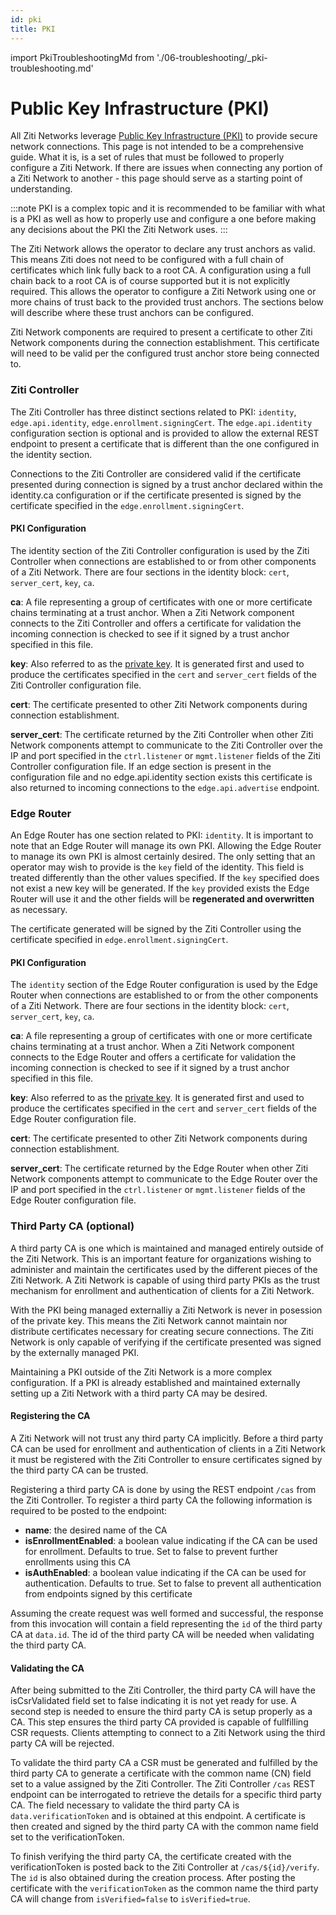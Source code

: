 ```yaml
---
id: pki
title: PKI
---
```


import PkiTroubleshootingMd from './06-troubleshooting/_pki-troubleshooting.md'

# Public Key Infrastructure (PKI)

All Ziti Networks leverage [Public Key Infrastructure (PKI)](https://en.wikipedia.org/wiki/Public_key_infrastructure) to
provide secure network connections.  This page is not intended to be a comprehensive guide. What it is, is a set of
rules that must be followed to properly configure a Ziti Network. If there are issues when connecting any portion
of a Ziti Network to another - this page should serve as a starting point of understanding.

:::note
PKI is a complex topic and it is recommended to be familiar with what is a PKI as well as how to properly use and
configure a one before making any decisions about the PKI the Ziti Network uses.
:::

The Ziti Network allows the operator to declare any trust anchors as valid. This means Ziti does not need to be
configured with a full chain of certificates which link fully back to a root CA. A configuration using a full chain back
to a root CA is of course supported but it is not explicitly required.  This allows the operator to configure a Ziti
Network using one or more chains of trust back to the provided trust anchors.  The sections below will describe where
these trust anchors can be configured.

Ziti Network components are required to present a certificate to other Ziti Network components during the connection
establishment. This certificate will need to be valid per the configured trust anchor store being connected to.

### Ziti Controller

The Ziti Controller has three distinct sections related to PKI: `identity`, `edge.api.identity`,
`edge.enrollment.signingCert`. The `edge.api.identity` configuration section is optional and is provided to allow the external
REST endpoint to present a certificate that is different than the one configured in the identity section.

Connections to the Ziti Controller are considered valid if the certificate presented during connection is signed by a
trust anchor declared within the identity.ca configuration or if the certificate presented is signed by the certificate
specified in the `edge.enrollment.signingCert`.

#### PKI Configuration

The identity section of the Ziti Controller configuration is used by the Ziti Controller when connections are
established to or from other components of a Ziti Network. There are four sections in the identity block:
`cert`, `server_cert`, `key`, `ca`.

**ca**: A file representing a group of certificates with one or more certificate chains terminating at a trust anchor.
When a Ziti Network component connects to the Ziti Controller and offers a certificate for validation the incoming
connection is checked to see if it signed by a trust anchor specified in this file.

**key**: Also referred to as the [private key](https://en.wikipedia.org/wiki/Symmetric-key_algorithm). It is generated
first and used to produce the certificates specified in the `cert` and `server_cert` fields of the Ziti Controller
configuration file.

**cert**: The certificate presented to other Ziti Network components during connection establishment.

**server_cert**: The certificate returned by the Ziti Controller when other Ziti Network components attempt to
communicate to the Ziti Controller over the IP and port specified in the `ctrl.listener` or `mgmt.listener` fields of the Ziti Controller
configuration file. If an edge section is present in the configuration file and no edge.api.identity section exists this
certificate is also returned to incoming connections to the `edge.api.advertise` endpoint.

### Edge Router

An Edge Router has one section related to PKI: `identity`. It is important to note that an Edge Router will
manage its own PKI. Allowing the Edge Router to manage its own PKI is almost certainly desired. The
only setting that an operator may wish to provide is the `key` field of the identity. This field is treated differently
than the other values specified.  If the `key` specified does not exist a new key will be generated. If the `key`
provided exists the Edge Router will use it and the other fields will be **regenerated and overwritten** as necessary.

The certificate generated will be signed by the Ziti Controller using the certificate specified in `edge.enrollment.signingCert`.

#### PKI Configuration

The `identity` section of the Edge Router configuration is used by the Edge Router when connections are
established to or from the other components of a Ziti Network. There are four sections in the identity block:
`cert`, `server_cert`, `key`, `ca`.

**ca**: A file representing a group of certificates with one or more certificate chains terminating at a trust anchor.
When a Ziti Network component connects to the Edge Router and offers a certificate for validation the incoming
connection is checked to see if it signed by a trust anchor specified in this file.

**key**: Also referred to as the [private key](https://en.wikipedia.org/wiki/Symmetric-key_algorithm). It is generated
first and used to produce the certificates specified in the `cert` and `server_cert` fields of the Edge Router
configuration file.

**cert**: The certificate presented to other Ziti Network components during connection establishment.

**server_cert**: The certificate returned by the Edge Router when other Ziti Network components attempt to
communicate to the Edge Router over the IP and port specified in the `ctrl.listener` or `mgmt.listener` fields of the Edge Router
configuration file.

### Third Party CA (optional)

A third party CA is one which is maintained and managed entirely outside of the Ziti Network. This is an important
feature for organizations wishing to administer and maintain the certificates used by the different pieces of the Ziti
Network. A Ziti Network is capable of using third party PKIs as the trust mechanism for enrollment and authentication of
clients for a Ziti Network.

With the PKI being managed externalliy a Ziti Network is never in posession of the private key. This means the Ziti
Network cannot maintain nor distribute certificates necessary for creating secure connections. The Ziti Network is
only capable of verifying if the certificate presented was signed by the externally managed PKI.

Maintaining a PKI outside of the Ziti Network is a more complex configuration. If a PKI is already established
and maintained externally setting up a Ziti Network with a third party CA may be desired.

#### Registering the CA

A Ziti Network will not trust any third party CA implicitly. Before a third party CA can be used for enrollment and
authentication of clients in a Ziti Network it must be registered with the Ziti Controller to ensure certificates signed
by the third party CA can be trusted.  

Registering a third party CA is done by using the REST endpoint `/cas` from the Ziti Controller. To register a third
party CA the following information is required to be posted to the endpoint:

* **name**: the desired name of the CA
* **isEnrollmentEnabled**: a boolean value indicating if the CA can be used for enrollment. Defaults to true. Set to false
  to prevent further enrollments using this CA
* **isAuthEnabled**: a boolean value indicating if the CA can be used for authentication. Defaults to true. Set to false to
  prevent all authentication from endpoints signed by this certificate

Assuming the create request was well formed and successful, the response from this invocation will contain a field
representing the `id` of the third party CA at `data.id`. The id of the third party CA will be needed when validating
the third party CA.

#### Validating the CA

After being submitted to the Ziti Controller, the third party CA will have the isCsrValidated field set to false
indicating it is not yet ready for use. A second step is needed to ensure the third party CA is setup properly as a CA.
This step ensures the third party CA provided is capable of fullfilling CSR requests. Clients attempting to connect to a
Ziti Network using the third party CA will be rejected.

To validate the third party CA a CSR must be generated and fulfilled by the third party CA to generate a certificate
with the common name (CN) field set to a value assigned by the Ziti Controller. The Ziti Controller `/cas`
REST endpoint can be interrogated to retrieve the details for a specific third party CA. The field necessary to validate
the third party CA is `data.verificationToken` and is obtained at this endpoint. A certificate is then created and
signed by the third party CA with the common name field set to the verificationToken.

To finish verifying the third party CA, the certificate created with the verificationToken is posted back to the Ziti
Controller at `/cas/${id}/verify`. The `id` is also obtained during the creation process. After posting the certificate
with the `verificationToken` as the common name the third party CA will change from `isVerified=false` to `isVerified=true`.

<PkiTroubleshootingMd />